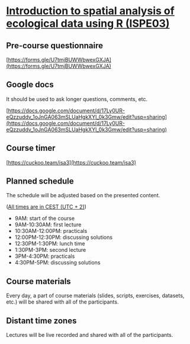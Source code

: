 # [Introduction to spatial analysis of ecological data using R (ISPE03)](https://www.prstatistics.com/course/introduction-to-spatial-analysis-of-ecological-data-using-r-ispe03/)

## Pre-course questionnaire

[https://forms.gle/U7tmjBUWWbwexGXJA](https://forms.gle/U7tmjBUWWbwexGXJA)

## Google docs 

It should be used to ask longer questions, comments, etc.

[https://docs.google.com/document/d/17Ly0UR-eQzzuddv_1oJnGA063mSLUaHgkXYl_0k3Gmw/edit?usp=sharing](https://docs.google.com/document/d/17Ly0UR-eQzzuddv_1oJnGA063mSLUaHgkXYl_0k3Gmw/edit?usp=sharing)

## Course timer

[https://cuckoo.team/isa3](https://cuckoo.team/isa3)

## Planned schedule 

The schedule will be adjusted based on the presented content.

([All times are in CEST (UTC + 2)](https://www.timeanddate.com/worldclock/poland))

- 9AM: start of the course
- 9AM-10:30AM: first lecture
- 10:30AM-12:00PM: practicals
- 12:00PM-12:30PM: discussing solutions
- 12:30PM-1:30PM: lunch time
- 1:30PM-3PM: second lecture
- 3PM-4:30PM: practicals
- 4:30PM-5PM: discussing solutions

## Course materials

Every day, a part of course materials (slides, scripts, exercises, datasets, etc.) will be shared with all of the participants.

## Distant time zones

Lectures will be live recorded and shared with all of the participants.
